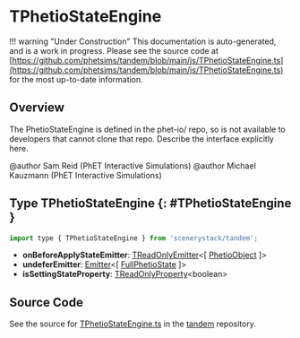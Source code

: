 # TPhetioStateEngine

!!! warning "Under Construction"
    This documentation is auto-generated, and is a work in progress. Please see the source code at
    [https://github.com/phetsims/tandem/blob/main/js/TPhetioStateEngine.ts](https://github.com/phetsims/tandem/blob/main/js/TPhetioStateEngine.ts) for the most up-to-date information.

## Overview

The PhetioStateEngine is defined in the phet-io/ repo, so is not available to developers that cannot clone that repo.
Describe the interface explicitly here.

@author Sam Reid (PhET Interactive Simulations)
@author Michael Kauzmann (PhET Interactive Simulations)

## Type TPhetioStateEngine {: #TPhetioStateEngine }


```js
import type { TPhetioStateEngine } from 'scenerystack/tandem';
```


- **onBeforeApplyStateEmitter**: [TReadOnlyEmitter](../axon/TEmitter.md#TReadOnlyEmitter)&lt;[ [PhetioObject](../tandem/PhetioObject.md) ]&gt;
- **undeferEmitter**: [Emitter](../axon/Emitter.md)&lt;[ [FullPhetioState](../tandem/phet-io-types.md#FullPhetioState) ]&gt;
- **isSettingStateProperty**: [TReadOnlyProperty](../axon/TReadOnlyProperty.md)&lt;<span style="color: hsla(calc(var(--md-hue) + 180deg),80%,40%,1);">boolean</span>&gt;




## Source Code

See the source for [TPhetioStateEngine.ts](https://github.com/phetsims/tandem/blob/main/js/TPhetioStateEngine.ts) in the [tandem](https://github.com/phetsims/tandem) repository.
